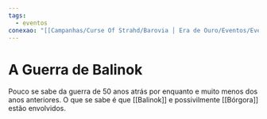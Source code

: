 ```yaml
---
tags:
  - eventos
conexao: "[[Campanhas/Curse Of Strahd/Barovia │ Era de Ouro/Eventos/Eventos|Eventos]]"
---
```


# **A Guerra de Balinok**
Pouco se sabe da guerra de 50 anos atrás por enquanto e muito menos dos anos anteriores. O que se sabe é que [[Balinok]] e possivilmente [[Bórgora]] estão envolvidos.